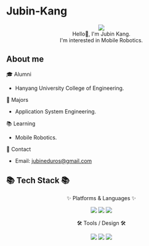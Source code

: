 # Jubin-Kang


<div align=center>
	<img src="https://capsule-render.vercel.app/api?type=venom&height=300&color=gradient&text=J%20B&textBg=false&animation=fadeIn&descAlign=50&descAlignY=50&reversal=false" />	
</div>
<div align=center>
	<div>Hello👋, I'm Jubin Kang.</div>
	<div>I'm interested in Mobile Robotics.</div>
</div>

## About me

🎓 Alumni  
- Hanyang University College of Engineering.

📜 Majors  
- Application System Engineering.

📚 Learning  
- Mobile Robotics.

📮 Contact  
- Email: jubineduros@gmail.com  

## 📚 Tech Stack 📚

<div align="center">
	<p>✨ Platforms & Languages ✨</p>
	<img src="https://img.shields.io/badge/C-00599C?style=for-the-badge&logo=c&logoColor=white" />                               <img src="https://img.shields.io/badge/C%2B%2B-00599C?style=for-the-badge&logo=c%2B%2B&logoColor=white" />   
	<img src="https://img.shields.io/badge/Python-3776AB?style=for-the-badge&logo=python&logoColor=white" /> 
	<br>
</div>
<div align="center">
	<p>🛠 Tools / Design 🛠</p>
	<img src="https://img.shields.io/badge/Visual_Studio-5C2D91?style=for-the-badge&logo=visual%20studio&logoColor=white" />
	<img src="https://img.shields.io/badge/Visual_Studio_Code-0078D4?style=for-the-badge&logo=visual%20studio%20code&logoColor=white" />
	<img src="https://img.shields.io/badge/Made%20with-Jupyter-orange?style=for-the-badge&logo=Jupyter" />
</div>
